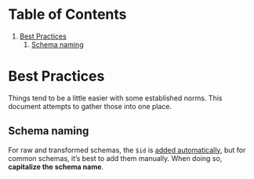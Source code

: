 
# Table of Contents

1.  [Best Practices](#best-practices)
    1.  [Schema naming](#schema-naming)



# Best Practices

Things tend to be a little easier with some established norms. This document
attempts to gather those into one place.


## Schema naming

For raw and transformed schemas, the `$id` is [added automatically](transformation-process.md), but for
common schemas, it&rsquo;s best to add them manually. When doing so, **capitalize the
schema name**.

